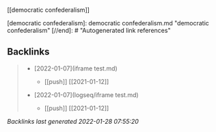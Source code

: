 [[democratic confederalism]]




[//begin]: # "Autogenerated link references for markdown compatibility"
[democratic confederalism]: democratic confederalism.md "democratic confederalism"
[//end]: # "Autogenerated link references"

## Backlinks

> - [2022-01-07](iframe test.md)
>   - [[push]] [[2021-01-12]]
>    
> - [2022-01-07](logseq/iframe test.md)
>   - [[push]] [[2021-01-12]]

_Backlinks last generated 2022-01-28 07:55:20_
